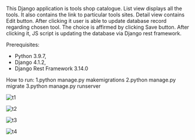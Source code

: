 This Django application is tools shop catalogue. List view displays all the tools. It also contains the link to particular tools sites. Detail view contains Edit button. After clicking it user is able to update database record regarding chosen tool. The choice is affirmed by clicking Save button. After clicking it, JS script is updating the database via Django rest framework.

Prerequisites:
- Python 3.9.7,
- Django 4.1.2,
- Django Rest Framework 3.14.0

How to run: 1.python manage.py makemigrations 2.python manage.py migrate 3.python manage.py runserver



![t1](https://github.com/ma-github-account/Web-App-Tools-Shop/assets/89083426/b39a5254-e975-436d-adfa-4414e4b79837)



![t2](https://github.com/ma-github-account/Web-App-Tools-Shop/assets/89083426/1d026823-17db-4578-8bfa-43af736881c2)



![t3](https://github.com/ma-github-account/Web-App-Tools-Shop/assets/89083426/1266a7ec-810b-495e-bb58-8978b46ea783)




![t4](https://github.com/ma-github-account/Web-App-Tools-Shop/assets/89083426/648c5fdd-fcc3-4402-af48-754aeaeb49d8)








